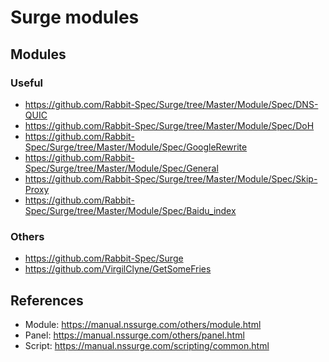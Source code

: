 # Surge modules

## Modules

### Useful

- https://github.com/Rabbit-Spec/Surge/tree/Master/Module/Spec/DNS-QUIC
- https://github.com/Rabbit-Spec/Surge/tree/Master/Module/Spec/DoH
- https://github.com/Rabbit-Spec/Surge/tree/Master/Module/Spec/GoogleRewrite
- https://github.com/Rabbit-Spec/Surge/tree/Master/Module/Spec/General
- https://github.com/Rabbit-Spec/Surge/tree/Master/Module/Spec/Skip-Proxy
- https://github.com/Rabbit-Spec/Surge/tree/Master/Module/Spec/Baidu_index

### Others

- https://github.com/Rabbit-Spec/Surge
- https://github.com/VirgilClyne/GetSomeFries

## References

- Module: https://manual.nssurge.com/others/module.html
- Panel: https://manual.nssurge.com/others/panel.html
- Script: https://manual.nssurge.com/scripting/common.html
